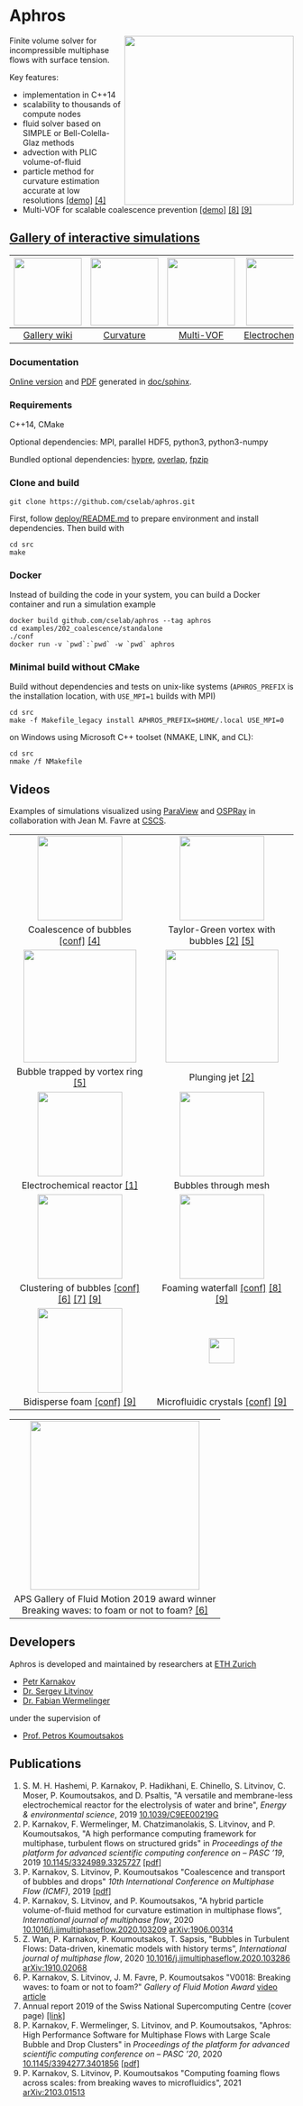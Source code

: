 <!--- Generated by README.py -->
<!--- DO NOT EDIT THIS FILE. Instead, edit and run README.py-->
# Aphros

<img src="doc/images/foam.png" width=300 align="right">

Finite volume solver for incompressible multiphase flows with surface tension.

Key features:

- implementation in C++14
- scalability to thousands of compute nodes
- fluid solver based on SIMPLE or Bell-Colella-Glaz methods
- advection with PLIC volume-of-fluid
- particle method for curvature estimation accurate at low resolutions
[[demo]](https://cselab.github.io/aphros/curv.html)
[[4]](https://doi.org/10.1016/j.ijmultiphaseflow.2020.103209)
- Multi-VOF for scalable coalescence prevention
[[demo]](https://cselab.github.io/aphros/wasm/hydro.html)
[[8]](https://doi.org/10.1145/3394277.3401856)
[[9]](https://arxiv.org/abs/2103.01513)

## [Gallery of interactive simulations](https://github.com/cselab/aphros/wiki/Aphros-Explorer)

 [<img src="https://cselab.github.io/aphros/images/aphros_tile9.jpg" width=120>](https://github.com/cselab/aphros/wiki/Aphros-Explorer) | [<img src="https://cselab.github.io/aphros/images/thumb/curv.jpg" height=120>](https://cselab.github.io/aphros/curv.html) | [<img src="https://cselab.github.io/aphros/images/thumb/hydro.jpg" height=120>](https://cselab.github.io/aphros/wasm/hydro.html) | [<img src="https://cselab.github.io/aphros/images/thumb/electrochem.jpg" height=120>](https://cselab.github.io/aphros/wasm/electrochem.html)
:---:|:---:|:---:|:---:
[Gallery wiki](https://github.com/cselab/aphros/wiki/Aphros-Explorer) | [Curvature](https://cselab.github.io/aphros/curv.html) | [Multi-VOF](https://cselab.github.io/aphros/wasm/hydro.html) | [Electrochemistry](https://cselab.github.io/aphros/wasm/electrochem.html)

### Documentation

[Online version](https://cselab.github.io/aphros/doc) and [PDF](https://cselab.github.io/aphros/aphros.pdf) generated in [doc/sphinx](doc/sphinx).

### Requirements

C++14, CMake

Optional dependencies:
MPI,
parallel HDF5,
python3,
python3-numpy

Bundled optional dependencies:
[hypre](https://github.com/hypre-space/hypre),
[overlap](https://github.com/severinstrobl/overlap),
[fpzip](https://github.com/LLNL/fpzip)

### Clone and build

```
git clone https://github.com/cselab/aphros.git
```

First, follow [deploy/README.md](deploy/README.md) to
prepare environment and install dependencies. Then build with

```
cd src
make
```

### Docker

Instead of building the code in your system, you can build a Docker
container and run a simulation example

```
docker build github.com/cselab/aphros --tag aphros
cd examples/202_coalescence/standalone
./conf
docker run -v `pwd`:`pwd` -w `pwd` aphros
```

### Minimal build without CMake

Build without dependencies and tests on unix-like systems
(`APHROS_PREFIX` is the installation location, with `USE_MPI=1` builds
with MPI)

```
cd src
make -f Makefile_legacy install APHROS_PREFIX=$HOME/.local USE_MPI=0
```

on Windows using Microsoft C++ toolset (NMAKE, LINK, and CL):

```
cd src
nmake /f NMakefile
```

## Videos

Examples of simulations visualized using
[ParaView](https://www.paraview.org/) and [OSPRay](https://www.ospray.org/)
in collaboration with Jean M. Favre at [CSCS](https://www.cscs.ch).

|    |    |
:---:|:---:
[<img src="https://cselab.github.io/aphros/videos/preview/thumb/coalescence.jpg" height=150>](https://www.youtube.com/watch?v=pRWGhGoQjyI) | [<img src="https://cselab.github.io/aphros/videos/preview/thumb/taylor_green.jpg" height=150>](https://cselab.github.io/aphros/videos/taylor_green.mp4)
Coalescence of bubbles [[conf]](examples/202_coalescence) [[4]](https://doi.org/10.1016/j.ijmultiphaseflow.2020.103209) | Taylor-Green vortex with bubbles [[2]](https://doi.org/10.1145/3324989.3325727) [[5]](https://doi.org/10.1016/j.ijmultiphaseflow.2020.103286)
[<img src="https://cselab.github.io/aphros/videos/preview/thumb/vortex_bubble.jpg" height=200>](https://cselab.github.io/aphros/videos/vortex_bubble.mp4) | [<img src="https://cselab.github.io/aphros/videos/preview/thumb/plunging_jet.jpg" height=200>](https://cselab.github.io/aphros/videos/plunging_jet.mp4)
Bubble trapped by vortex ring [[5]](https://doi.org/10.1016/j.ijmultiphaseflow.2020.103286) | Plunging jet [[2]](https://doi.org/10.1145/3324989.3325727)
[<img src="https://cselab.github.io/aphros/videos/preview/thumb/reactor.jpg" height=150>](https://cselab.github.io/aphros/videos/reactor.mp4) | [<img src="https://cselab.github.io/aphros/videos/preview/thumb/mesh_bubbles.jpg" height=150>](https://cselab.github.io/aphros/videos/mesh_bubbles.mp4)
Electrochemical reactor [[1]](https://doi.org/10.1039/C9EE00219G) | Bubbles through mesh
[<img src="https://cselab.github.io/aphros/videos/preview/thumb/rising_bubbles.jpg" height=150>](https://www.youtube.com/watch?v=WzOe0buD8uM) | [<img src="https://cselab.github.io/aphros/videos/preview/thumb/foaming_waterfall.jpg" height=150>](https://www.youtube.com/watch?v=0Cj8pPYNJGY)
 Clustering of bubbles [[conf]](examples/205_multivof/clustering) [[6]](https://doi.org/10.1103/APS.DFD.2019.GFM.V0018) [[7]](https://www.cscs.ch/publications/annual-reports/cscs-annual-report-2019) [[9]](https://arxiv.org/abs/2103.01513) | Foaming waterfall [[conf]](examples/205_multivof/waterfall) [[8]](https://doi.org/10.1145/3394277.3401856) [[9]](https://arxiv.org/abs/2103.01513)
[<img src="https://cselab.github.io/aphros/videos/preview/thumb/bidisperse.jpg" height=150>](https://www.youtube.com/watch?v=2fm_JX9-Wbg) | [<img src="https://cselab.github.io/aphros/videos/preview/thumb/crystal.jpg" height=45>](https://www.youtube.com/watch?v=8iPmOsXnXAM)
 Bidisperse foam [[conf]](examples/205_multivof/bidisperse) [[9]](https://arxiv.org/abs/2103.01513) | Microfluidic crystals [[conf]](examples/205_multivof/crystal) [[9]](https://arxiv.org/abs/2103.01513)

|     |
|:---:|
|[<img src="https://cselab.github.io/aphros/videos/preview/thumb/breaking_waves.jpg" height=300>](https://www.youtube.com/watch?v=iGdphpztCJQ)|
|APS Gallery of Fluid Motion 2019 award winner<br> Breaking waves: to foam or not to foam? [[6]](https://doi.org/10.1103/APS.DFD.2019.GFM.V0018)|

## Developers

Aphros is developed and maintained by researchers at [ETH Zurich](https://ethz.ch/en.html)

* [Petr Karnakov](https://www.cse-lab.ethz.ch/member/petr-karnakov/)
* [Dr. Sergey Litvinov](https://www.cse-lab.ethz.ch/member/sergey-litvinov/)
* [Dr. Fabian Wermelinger](https://www.cse-lab.ethz.ch/member/fabian-wermelinger/)

under the supervision of

* [Prof. Petros Koumoutsakos](https://www.cse-lab.ethz.ch/member/petros-koumoutsakos/)

## Publications

1. S. M. H. Hashemi, P. Karnakov, P. Hadikhani, E. Chinello, S.
  Litvinov, C.  Moser, P. Koumoutsakos, and D. Psaltis, "A versatile and
  membrane-less electrochemical reactor for the electrolysis of water and
  brine", _Energy & environmental science_, 2019
  [10.1039/C9EE00219G](https://doi.org/10.1039/C9EE00219G)
2. P. Karnakov, F. Wermelinger, M. Chatzimanolakis, S. Litvinov,
  and P.  Koumoutsakos, "A high performance computing framework for multiphase,
  turbulent flows on structured grids" in _Proceedings of the platform for
  advanced scientific computing conference on – PASC ’19_, 2019
  [10.1145/3324989.3325727](https://doi.org/10.1145/3324989.3325727)
  [[pdf]](https://cselab.github.io/aphros/pdf/pasc2019.pdf)
3. P. Karnakov, S. Litvinov, P. Koumoutsakos
  "Coalescence and transport of bubbles and drops"
  _10th International Conference on Multiphase Flow (ICMF)_, 2019
  [[pdf]](https://cselab.github.io/aphros/pdf/icmf2019.pdf)
4. P. Karnakov, S. Litvinov, and P. Koumoutsakos, "A hybrid
  particle volume-of-fluid method for curvature estimation in multiphase
  flows”, _International journal of multiphase flow_, 2020
  [10.1016/j.ijmultiphaseflow.2020.103209](https://doi.org/10.1016/j.ijmultiphaseflow.2020.103209)
  [arXiv:1906.00314](https://arxiv.org/abs/1906.00314)
5. Z. Wan, P. Karnakov, P. Koumoutsakos, T. Sapsis, "Bubbles in
  Turbulent Flows: Data-driven, kinematic models with history terms”,
  _International journal of multiphase flow_, 2020
  [10.1016/j.ijmultiphaseflow.2020.103286](https://doi.org/10.1016/j.ijmultiphaseflow.2020.103286)
  [arXiv:1910.02068](https://arxiv.org/abs/1910.02068)
6. P. Karnakov, S. Litvinov, J. M. Favre, P. Koumoutsakos
  "V0018: Breaking waves: to foam or not to foam?"
  _Gallery of Fluid Motion Award_
  [video](https://doi.org/10.1103/APS.DFD.2019.GFM.V0018)
  [article](http://dx.doi.org/10.1103/physrevfluids.5.110503)
7. Annual report 2019 of the Swiss National Supercomputing Centre (cover page)
  [[link]](https://www.cscs.ch/publications/annual-reports/cscs-annual-report-2019)
8. P. Karnakov, F. Wermelinger, S. Litvinov,
  and P.  Koumoutsakos, "Aphros: High Performance Software for Multiphase Flows with Large Scale
  Bubble and Drop Clusters" in _Proceedings of the platform for
  advanced scientific computing conference on – PASC ’20_, 2020
  [10.1145/3394277.3401856](https://doi.org/10.1145/3394277.3401856)
  [[pdf]](https://cselab.github.io/aphros/pdf/pasc2020.pdf)
9. P. Karnakov, S. Litvinov, P. Koumoutsakos
"Computing foaming flows across scales: from breaking waves to microfluidics", 2021
[arXiv:2103.01513](https://arxiv.org/abs/2103.01513)

